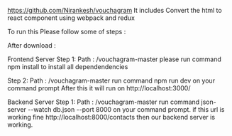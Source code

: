 https://github.com/Nirankesh/vouchagram
It includes Convert the html to react component using webpack and redux

To run this Please follow some of steps :

After download :

Frontend Server
Step 1: Path : /vouchagram-master please run command npm install to install all dependendencies

Step 2: Path : /vouchagram-master run command npm run dev on your command prompt
After this it will run on http://localhost:3000/

Backend Server
Step 1: Path : /vouchagram-master run command json-server --watch db.json --port 8000 on your command prompt.
if this url is working fine http://localhost:8000/contacts then our backend server is working.